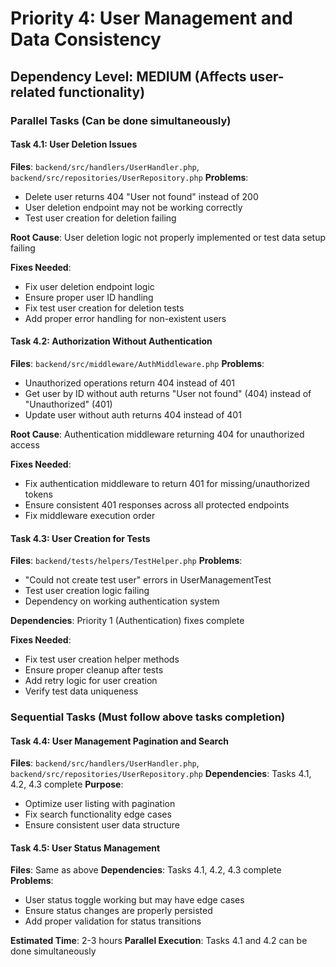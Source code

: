 # Priority 4: User Management and Data Consistency

## Dependency Level: MEDIUM (Affects user-related functionality)

### Parallel Tasks (Can be done simultaneously)

#### Task 4.1: User Deletion Issues
**Files**: `backend/src/handlers/UserHandler.php`, `backend/src/repositories/UserRepository.php`
**Problems**:
- Delete user returns 404 "User not found" instead of 200
- User deletion endpoint may not be working correctly
- Test user creation for deletion failing

**Root Cause**: User deletion logic not properly implemented or test data setup failing

**Fixes Needed**:
- Fix user deletion endpoint logic
- Ensure proper user ID handling
- Fix test user creation for deletion tests
- Add proper error handling for non-existent users

#### Task 4.2: Authorization Without Authentication
**Files**: `backend/src/middleware/AuthMiddleware.php`
**Problems**:
- Unauthorized operations return 404 instead of 401
- Get user by ID without auth returns "User not found" (404) instead of "Unauthorized" (401)
- Update user without auth returns 404 instead of 401

**Root Cause**: Authentication middleware returning 404 for unauthorized access

**Fixes Needed**:
- Fix authentication middleware to return 401 for missing/unauthorized tokens
- Ensure consistent 401 responses across all protected endpoints
- Fix middleware execution order

#### Task 4.3: User Creation for Tests
**Files**: `backend/tests/helpers/TestHelper.php`
**Problems**:
- "Could not create test user" errors in UserManagementTest
- Test user creation logic failing
- Dependency on working authentication system

**Dependencies**: Priority 1 (Authentication) fixes complete

**Fixes Needed**:
- Fix test user creation helper methods
- Ensure proper cleanup after tests
- Add retry logic for user creation
- Verify test data uniqueness

### Sequential Tasks (Must follow above tasks completion)

#### Task 4.4: User Management Pagination and Search
**Files**: `backend/src/handlers/UserHandler.php`, `backend/src/repositories/UserRepository.php`
**Dependencies**: Tasks 4.1, 4.2, 4.3 complete
**Purpose**:
- Optimize user listing with pagination
- Fix search functionality edge cases
- Ensure consistent user data structure

#### Task 4.5: User Status Management
**Files**: Same as above
**Dependencies**: Tasks 4.1, 4.2, 4.3 complete
**Problems**:
- User status toggle working but may have edge cases
- Ensure status changes are properly persisted
- Add proper validation for status transitions

**Estimated Time**: 2-3 hours
**Parallel Execution**: Tasks 4.1 and 4.2 can be done simultaneously